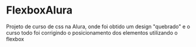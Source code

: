 # FlexboxAlura
Projeto de curso de css na Alura, onde foi obtido um design "quebrado" e o curso todo foi corrigindo o posicionamento dos elementos utilizando o flexbox
